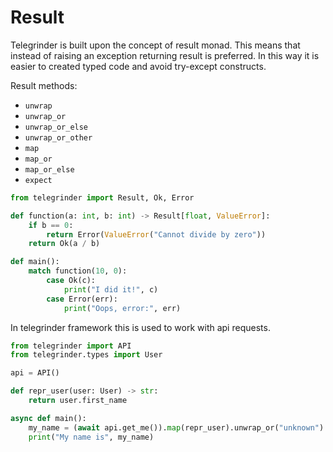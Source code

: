 # Result

Telegrinder is built upon the concept of result monad. This means that instead of raising an exception returning result is preferred. In this way it is easier to created typed code and avoid try-except constructs.

Result methods:
* `unwrap`
* `unwrap_or`
* `unwrap_or_else`
* `unwrap_or_other`
* `map`
* `map_or`
* `map_or_else`
* `expect`


```python
from telegrinder import Result, Ok, Error

def function(a: int, b: int) -> Result[float, ValueError]:
    if b == 0:
        return Error(ValueError("Cannot divide by zero"))
    return Ok(a / b)

def main():
    match function(10, 0):
        case Ok(c):
            print("I did it!", c)
        case Error(err):
            print("Oops, error:", err)
```

In telegrinder framework this is used to work with api requests.

```python
from telegrinder import API
from telegrinder.types import User

api = API()

def repr_user(user: User) -> str:
    return user.first_name

async def main():
    my_name = (await api.get_me()).map(repr_user).unwrap_or("unknown")
    print("My name is", my_name)
```

